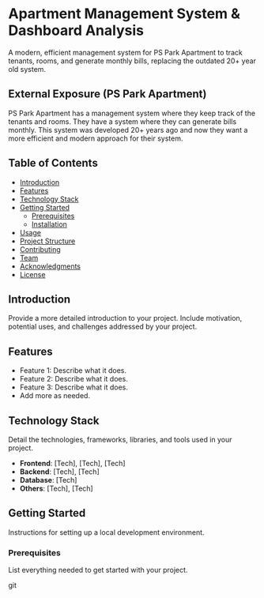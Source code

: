 # Apartment Management System & Dashboard Analysis

A modern, efficient management system for PS Park Apartment to track tenants, rooms, and generate monthly bills, replacing the outdated 20+ year old system.
## External Exposure (PS Park Apartment)
PS Park Apartment has a management system where they keep track of the tenants and rooms. They have a system where they can generate bills monthly. This system was developed 20+ years ago and now they want a more efficient and modern approach for their system. 

## Table of Contents

- [Introduction](#introduction)
- [Features](#features)
- [Technology Stack](#technology-stack)
- [Getting Started](#getting-started)
  - [Prerequisites](#prerequisites)
  - [Installation](#installation)
- [Usage](#usage)
- [Project Structure](#project-structure)
- [Contributing](#contributing)
- [Team](#team)
- [Acknowledgments](#acknowledgments)
- [License](#license)

## Introduction

Provide a more detailed introduction to your project. Include motivation, potential uses, and challenges addressed by your project.

## Features

- Feature 1: Describe what it does.
- Feature 2: Describe what it does.
- Feature 3: Describe what it does.
- Add more as needed.

## Technology Stack

Detail the technologies, frameworks, libraries, and tools used in your project.

- **Frontend**: [Tech], [Tech], [Tech]
- **Backend**: [Tech], [Tech]
- **Database**: [Tech]
- **Others**: [Tech], [Tech]

## Getting Started

Instructions for setting up a local development environment.

### Prerequisites

List everything needed to get started with your project.

git